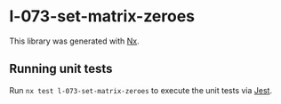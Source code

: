 # l-073-set-matrix-zeroes

This library was generated with [Nx](https://nx.dev).

## Running unit tests

Run `nx test l-073-set-matrix-zeroes` to execute the unit tests via [Jest](https://jestjs.io).
